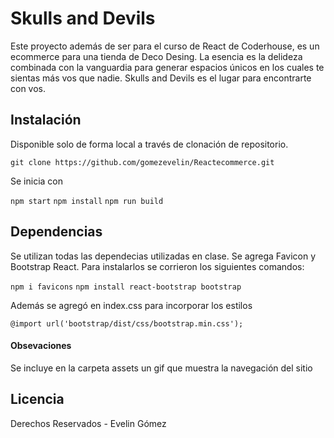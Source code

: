 # Skulls and Devils

Este proyecto además de ser para el curso de React de Coderhouse, es un ecommerce para una tienda de Deco Desing.
La esencia es la delideza combinada con la vanguardia para generar espacios únicos en los cuales te sientas más vos que nadie. Skulls and Devils es el lugar para encontrarte con vos.

## Instalación

Disponible solo de forma local a través de clonación de repositorio.

`git clone https://github.com/gomezevelin/Reactecommerce.git`

Se inicia con 

`npm start`
`npm install`
`npm run build`

## Dependencias

Se utilizan todas las dependecias utilizadas en clase.
Se agrega Favicon y Bootstrap React.
Para instalarlos se corrieron los siguientes comandos:

`npm i favicons`
`npm install react-bootstrap bootstrap`

Además se agregó en index.css para incorporar los estilos

`@import url('bootstrap/dist/css/bootstrap.min.css');`

#### Obsevaciones
Se incluye en la carpeta assets un gif que muestra la navegación del sitio

## Licencia

Derechos Reservados - Evelin Gómez

